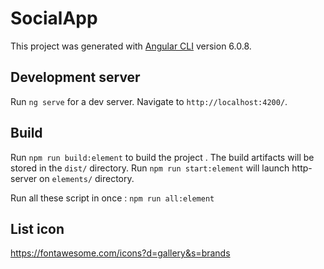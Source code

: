 # SocialApp

This project was generated with [Angular CLI](https://github.com/angular/angular-cli) version 6.0.8.

## Development server

Run `ng serve` for a dev server. Navigate to `http://localhost:4200/`. 


## Build

Run `npm run build:element` to build the project .
The build artifacts will be stored in the `dist/` directory.
Run `npm run start:element` will launch     http-server on `elements/` directory.

Run all these script in once : `npm run all:element`


## List icon 
https://fontawesome.com/icons?d=gallery&s=brands
